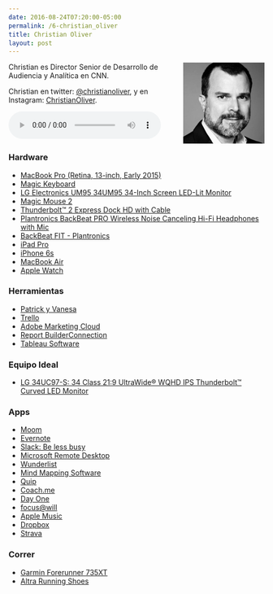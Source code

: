 ```yaml
---
date: 2016-08-24T07:20:00-05:00  
permalink: /6-christian_oliver
title: Christian Oliver
layout: post
---
```


<img style="float: right;" src="/assets/img/coliver.png">


Christian es Director Senior de Desarrollo de Audiencia y Analítica en CNN.

Christian en twitter: [@christianoliver](https://twitter.com/christianoliver), y en Instagram: [ChristianOliver](https://www.instagram.com/christianoliver/). 

<audio width="300" height="48" controls="controls"><source src="http://colofonaudio.s3.amazonaws.com/ColofonAudio_6_Christian-Oliver.mp3" type="audio/mpeg"/>Descargar<a href="http://colofonaudio.s3.amazonaws.com/ColofonAudio_6_Christian-Oliver.mp3"></a>.</audio>

<!--more-->

### Hardware
* [MacBook Pro (Retina, 13-inch, Early 2015)](https://support.apple.com/kb/sp715?locale=en_US)
* [Magic Keyboard](http://www.apple.com/shop/product/MLA22LL/A/magic-keyboard-us-english)
* [LG Electronics UM95 34UM95 34-Inch Screen LED-Lit Monitor](https://www.amazon.com/LG-Electronics-34UM95-34-Inch-LED-Lit/dp/B00JR6GCZA)
* [Magic Mouse 2](http://www.apple.com/shop/product/MLA02LL/A/magic-mouse-2)
* [Thunderbolt™ 2 Express Dock HD with Cable](http://www.belkin.com/us/p/P-F4U085/)
* [Plantronics BackBeat PRO Wireless Noise Canceling Hi-Fi Headphones with Mic](https://www.amazon.com/Plantronics-BackBeat-Wireless-Canceling-Headphones/dp/B00MBWIL0G/ref=sr_1_1?ie=UTF8&qid=1471965506&sr=8-1&keywords=Plantronics+pro)
* [BackBeat FIT - Plantronics](http://www.plantronics.com/us/product/backbeat-fit)
* [iPad Pro](http://www.apple.com/ipad-pro/)
* [iPhone 6s](http://www.apple.com/iphone-6s/)
* [MacBook Air](http://www.apple.com/macbook-air/?afid=p238%7Cs67xqigsC-dc_mtid_1870765e38482_pcrid_91262097487_&cid=aos-us-kwgo-mac-slid--product-)
* [Apple Watch](http://www.apple.com/watch/)

### Herramientas
* [Patrick y Vanesa](https://www.instagram.com/p/0ynhp8iyyB/?taken-by=christianoliver) 
* [Trello](https://trello.com/)
* [Adobe Marketing Cloud](http://www.adobe.com/marketing-cloud.html)
* [Report BuilderConnection](https://marketing.adobe.com/developer/get-started/partner-api/c-reportbuilder)
* [Tableau Software](http://www.tableau.com/trial/data-analysis-software?utm_campaign=Prospecting-CORE-ALL-ALL&utm_medium=Paid+Search&utm_source=Google+Search&utm_language=EN&utm_country=USCA&kw=tableau%20analytics&adgroup=CTX-Brand-Analytics-E&adused=107894976615&matchtype=e&placement=&kcid=b445106e-724c-49bc-977a-d6167b6a857d&gclid=Cj0KEQjw6O-9BRDjhYXH2bOb8Z4BEiQAWRduk5TanC_gJx1c8YXZ3YV9bTTU_Cbwb5W5RVIa8I-ZmrQaAlLW8P8HAQ)

### Equipo Ideal
* [LG 34UC97-S: 34 Class 21:9 UltraWide® WQHD IPS Thunderbolt™ Curved LED Monitor](http://www.lg.com/us/monitors/lg-34UC97-S-ultrawide-monitor)

### Apps
* [Moom](https://manytricks.com/moom/)
* [Evernote](https://evernote.com/?var=c)
* [Slack: Be less busy](https://slack.com/is?cvosrc=ppc.google.slack&cvo_campaign=&cvo_crid=103617593835&Matchtype=p&utm_source=google&utm_medium=ppc&utm_campaign=generalbrand&gclid=Cj0KEQjw6O-9BRDjhYXH2bOb8Z4BEiQAWRduk2v99QJC-DDqGt2CCM12V3aWk-C0YG0ELwURs_PDq5YaAonj8P8HAQ)
* [Microsoft Remote Desktop](https://itunes.apple.com/us/app/microsoft-remote-desktop/id715768417?mt=12)
* [Wunderlist](https://www.wunderlist.com/)
* [Mind Mapping Software](https://www.mindjet.com/home/?_bt=114450080711&_bk=mindmanager%20download&_bm=b&_bn=g)
* [Quip](https://quip.com/about/landing/living-doc/366630665?utm_source=google&utm_medium=cpc&utm_term=quip-kwd-734866011--112348246865-US&utm_campaign=366630665&utm_content=25701636785&gclid=Cj0KEQjw6O-9BRDjhYXH2bOb8Z4BEiQAWRduk5iyiJG1Hb5QccdazbDEP6FhQW6E96SFfKL7ldlHaDUaApnB8P8HAQ)
* [Coach.me](https://www.coach.me/)
* [Day One](http://dayoneapp.com/)
* [focus@will](https://www.focusatwill.com/music/signup.html?action=sign_in)
* [Apple Music](http://www.apple.com/music/)
* [Dropbox](https://www.dropbox.com/)
* [Strava](https://www.strava.com/)

### Correr
* [Garmin Forerunner 735XT](https://buy.garmin.com/en-US/US/into-sports/running/forerunner-735xt/prod541225.html)
* [Altra Running Shoes](https://www.altrarunning.com/?c3api=6671,50585885977,%2Baltra%20shoes&gclid=Cj0KEQjw6O-9BRDjhYXH2bOb8Z4BEiQAWRduk62wsS_p2qqbfUmhGXNo1OzFe3qilEdlnZVbA9qEmEoaAt6T8P8HAQ)